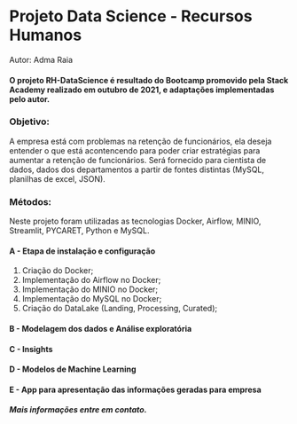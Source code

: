 # Projeto Data Science - Recursos Humanos
<p> Autor: Adma Raia </p>

#### O projeto RH-DataScience é resultado do Bootcamp promovido pela Stack Academy realizado em outubro de 2021, e adaptações implementadas pelo autor.

### Objetivo:
<p> A empresa está com problemas na retenção de funcionários, ela deseja entender o que está acontencendo para poder criar estratégias para aumentar a retenção de funcionários. Será fornecido para cientista de dados, dados dos departamentos a partir de fontes distintas (MySQL, planilhas de excel, JSON).</p>

### Métodos:
<p> Neste projeto foram utilizadas as tecnologias Docker, Airflow, MINIO, Streamlit, PYCARET, Python e MySQL.  </p>

#### A - Etapa de instalação e configuração
1.  Criação do Docker;
2.  Implementação do Airflow no Docker;
3.  Implementação do MINIO no Docker;
4.  Implementação do MySQL no Docker;
5.  Criação do DataLake (Landing, Processing, Curated);
  
#### B - Modelagem dos dados e Análise exploratória


#### C - Insights


#### D - Modelos de Machine Learning


#### E - App para apresentação das informações geradas para empresa



##### Mais informações entre em contato.


